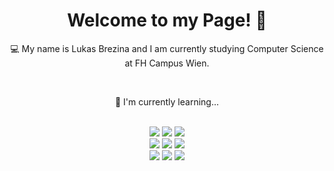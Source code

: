 
<body>
  <div id="header" align="center">
   <h1> Welcome to my Page! 👋 </h1
   <p> 💻 My name is Lukas Brezina and I am currently studying Computer Science at FH Campus Wien. <p> 
   <br>
  </div>
    
  <div id="technologies" align="center">
    <p> 📖 I'm currently learning... <p>
    <br>
    <img src="https://img.shields.io/badge/java-%23ED8B00.svg?style=for-the-badge&logo=openjdk&logoColor=white"/>
    <img src="https://img.shields.io/badge/JavaScript-F7DF1E.svg?style=for-the-badge&logo=JavaScript&logoColor=black"/>
    <img src="https://img.shields.io/badge/C-A8B9CC.svg?style=for-the-badge&logo=C&logoColor=black" />
    <br>
    <img src="https://img.shields.io/badge/python-3670A0?style=for-the-badge&logo=python&logoColor=ffdd54"/>
    <img src="https://img.shields.io/badge/typescript-%23007ACC.svg?style=for-the-badge&logo=typescript&logoColor=white"/>
    <img src="https://img.shields.io/badge/kotlin-%230095D5.svg?style=for-the-badge&logo=kotlin&logoColor=white"/>
    <br>
    <img src="https://img.shields.io/badge/react-%2361DAFB.svg?style=for-the-badge&logo=react&logoColor=black"/>
    <img src="https://img.shields.io/badge/C%23-%23239120.svg?style=for-the-badge&logo=c-sharp&logoColor=white"/>
    <img src="https://img.shields.io/badge/Unity-100000?style=for-the-badge&logo=unity&logoColor=white"/>
   </div>  
</body>
